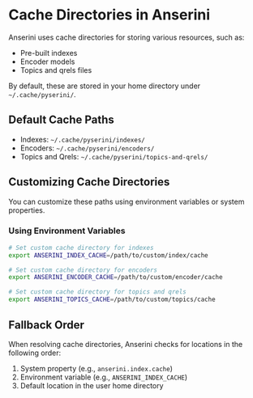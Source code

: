 # Cache Directories in Anserini

Anserini uses cache directories for storing various resources, such as:

- Pre-built indexes
- Encoder models
- Topics and qrels files

By default, these are stored in your home directory under `~/.cache/pyserini/`.

## Default Cache Paths

- Indexes: `~/.cache/pyserini/indexes/`
- Encoders: `~/.cache/pyserini/encoders/`
- Topics and Qrels: `~/.cache/pyserini/topics-and-qrels/`

## Customizing Cache Directories

You can customize these paths using environment variables or system properties.

### Using Environment Variables

```bash
# Set custom cache directory for indexes
export ANSERINI_INDEX_CACHE=/path/to/custom/index/cache

# Set custom cache directory for encoders
export ANSERINI_ENCODER_CACHE=/path/to/custom/encoder/cache

# Set custom cache directory for topics and qrels
export ANSERINI_TOPICS_CACHE=/path/to/custom/topics/cache
```

## Fallback Order

When resolving cache directories, Anserini checks for locations in the following order:

1. System property (e.g., `anserini.index.cache`)
2. Environment variable (e.g., `ANSERINI_INDEX_CACHE`)
3. Default location in the user home directory